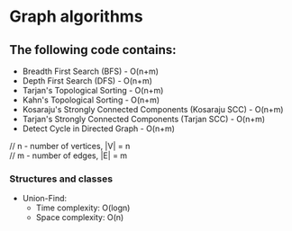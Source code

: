 # Graph algorithms

## The following code contains:

- Breadth First Search (BFS) - O(n+m)
- Depth First Search (DFS) - O(n+m)
- Tarjan's Topological Sorting - O(n+m)
- Kahn's Topological Sorting - O(n+m)
- Kosaraju's Strongly Connected Components (Kosaraju SCC) - O(n+m)
- Tarjan's Strongly Connected Components (Tarjan SCC) - O(n+m)
- Detect Cycle in Directed Graph - O(n+m)

// n - number of vertices, |V| = n <br>
// m - number of edges, |E| = m

### Structures and classes
- Union-Find:
    - Time complexity: O(logn)
    - Space complexity: O(n)

